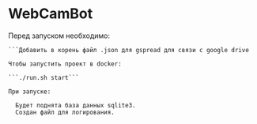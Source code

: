 # WebCamBot
Перед запуском необходимо:
  
  ```Создать и положить в корень файл .env с переменными окружения
  ```Добавить в корень файл .json для gspread для связи с google drive

Чтобы запустить проект в docker:

```./run.sh start```

При запуске:

    Будет поднята база данных sqlite3.
    Создан файл для логирования.
    
